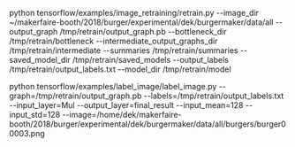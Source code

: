 python tensorflow/examples/image_retraining/retrain.py --image_dir ~/makerfaire-booth/2018/burger/experimental/dek/burgermaker/data/all --output_graph /tmp/retrain/output_graph.pb --bottleneck_dir /tmp/retrain/bottleneck --intermediate_output_graphs_dir /tmp/retrain/intermediate --summaries /tmp/retrain/summaries --saved_model_dir /tmp/retrain/saved_models --output_labels /tmp/retrain/output_labels.txt --model_dir /tmp/retrain/model


python tensorflow/examples/label_image/label_image.py --graph=/tmp/retrain/output_graph.pb --labels=/tmp/retrain/output_labels.txt --input_layer=Mul --output_layer=final_result --input_mean=128 --input_std=128 --image=/home/dek/makerfaire-booth/2018/burger/experimental/dek/burgermaker/data/all/burgers/burger00003.png
